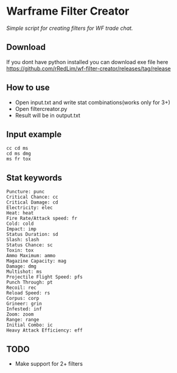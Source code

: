 
# Warframe Filter Creator
*Simple script for creating filters for WF trade chat.*

## Download
If you dont have python installed you can download exe file here
https://github.com/rRedLim/wf-filter-creator/releases/tag/release

## How to use

- Open input.txt and write stat combinations(works only for 3+)
- Open filtercreator.py
- Result will be in output.txt

## Input example

    cc cd ms
    cd ms dmg
    ms fr tox

## Stat keywords

    Puncture: punc
    Critical Chance: cc
    Critical Damage: cd
    Electricity: elec
    Heat: heat
    Fire Rate/Attack speed: fr
    Cold: cold
    Impact: imp
    Status Duration: sd
    Slash: slash
    Status Chance: sc
    Toxin: tox
    Ammo Maximum: ammo
    Magazine Capacity: mag
    Damage: dmg
    Multishot: ms
    Projectile Flight Speed: pfs
    Punch Through: pt
    Recoil: rec
    Reload Speed: rs
    Corpus: corp
    Grineer: grin
    Infested: inf
    Zoom: zoom
    Range: range
    Initial Combo: ic
    Heavy Attack Efficiency: eff

## TODO
- Make support for 2+ filters
